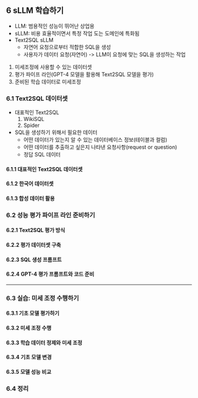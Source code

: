 ## 6 sLLM 학습하기
- LLM: 범용적인 성능이 뛰어난 상업용
- sLLM: 비용 효율적이면서 특정 작업 도는 도메인에 특화됨
- Text2SQL sLLM
  - 자연어 요청으로부터 적합한 SQL을 생성
  - 사용자가 데이터 요청(자연어) -> LLM이 요청에 맞는 SQL을 생성하는 작업 
1. 미세조정에 사용할 수 있는 데이터셋
2. 평가 파이프 라인(GPT-4 모델을 활용해 Text2SQL 모델을 평가)
3. 준비된 학습 데이터로 미세조정

### 6.1 Text2SQL 데이터셋
- 대표적인 Text2SQL
  1. WikiSQL
  2. Spider
- SQL을 생성하기 위해서 필요한 데이터
  - 어떤 데이터가 있는지 알 수 있는 데이터베이스 정보(테이블과 컬럼)
  - 어떤 데이터를 추출하고 싶은지 나타낸 요청사항(request or question)
  - 정답 SQL 데이터
#### 6.1.1 대표적인 Text2SQL 데이터셋
#### 6.1.2 한국어 데이터셋
#### 6.1.3 합성 데이터 활용
### 6.2 성능 평가 파이프 라인 준비하기
#### 6.2.1 Text2SQL 평가 방식
#### 6.2.2 평가 데이터셋 구축
#### 6.2.3 SQL 생성 프롬프트
#### 6.2.4 GPT-4 평가 프롬프트와 코드 준비

---
### 6.3 실습: 미세 조정 수행하기
#### 6.3.1 기초 모델 평가하기
#### 6.3.2 미세 조정 수행
#### 6.3.3 학습 데이터 정제와 미세 조정
#### 6.3.4 기초 모델 변경
#### 6.3.5 모델 성능 비교
### 6.4 정리

